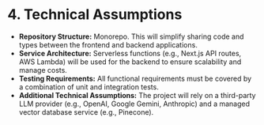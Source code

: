 # **4. Technical Assumptions**

* **Repository Structure:** Monorepo. This will simplify sharing code and types between the frontend and backend applications.
* **Service Architecture:** Serverless functions (e.g., Next.js API routes, AWS Lambda) will be used for the backend to ensure scalability and manage costs.
* **Testing Requirements:** All functional requirements must be covered by a combination of unit and integration tests.
* **Additional Technical Assumptions:** The project will rely on a third-party LLM provider (e.g., OpenAI, Google Gemini, Anthropic) and a managed vector database service (e.g., Pinecone).
